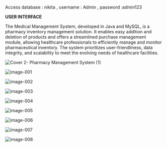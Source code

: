 Access database : nikita , username : Admin , password :admin123

**USER INTERFACE**

The Medical Management System, developed in Java and MySQL, is a pharmacy inventory management solution. It enables easy addition and deletion of products and offers a streamlined purchase management module, allowing healthcare professionals to efficiently manage and monitor pharmaceutical inventory. The system prioritizes user-friendliness, data integrity, and scalability to meet the evolving needs of healthcare facilities.

![Cover 2- Pharmacy Management System (1)](https://github.com/nikisambari/medical-mgt-system/assets/51022485/889f368d-497c-4dd4-b784-b3b6a75d037d)

![image-001](https://github.com/nikisambari/medical-mgt-system/assets/51022485/7e35b89e-923b-4708-b698-11bdc677dd14)

![image-002](https://github.com/nikisambari/medical-mgt-system/assets/51022485/de391a9a-1cab-4b37-9c57-b1b53d7d0748)

![image-003](https://github.com/nikisambari/medical-mgt-system/assets/51022485/b00ad063-23d7-4c49-825d-aec73bd0d6c5)

![image-004](https://github.com/nikisambari/medical-mgt-system/assets/51022485/e7a554d0-7f8e-442e-963d-e65d981d752d)

![image-005](https://github.com/nikisambari/medical-mgt-system/assets/51022485/5e48f5c5-83ce-45a8-910f-5fe0d33efac2)

![image-006](https://github.com/nikisambari/medical-mgt-system/assets/51022485/c5bf6fc6-2cd6-495a-b22e-92c0a6e3cdf9)

![image-007](https://github.com/nikisambari/medical-mgt-system/assets/51022485/a307355f-6b34-4d77-b889-022acb519e79)

![image-008](https://github.com/nikisambari/medical-mgt-system/assets/51022485/52e9c879-b67f-4354-b026-81a6d8a4638b)

